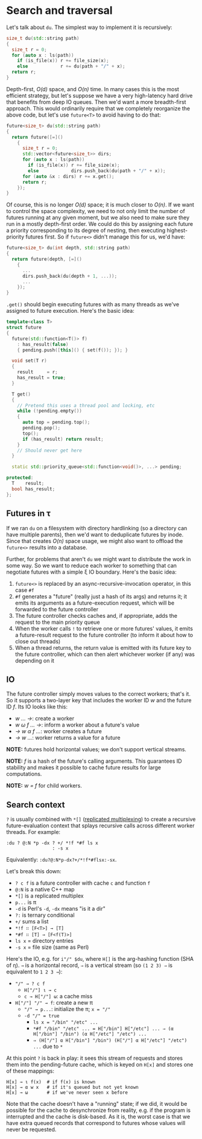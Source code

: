 # Search and traversal
Let's talk about `du`. The simplest way to implement it is recursively:

```cpp
size_t du(std::string path)
{
  size_t r = 0;
  for (auto x : ls(path))
    if (is_file(x)) r += file_size(x);
    else            r += du(path + "/" + x);
  return r;
}
```

Depth-first, _O(d)_ space, and _O(n)_ time. In many cases this is the most efficient strategy, but let's suppose we have a very high-latency hard drive that benefits from deep IO queues. Then we'd want a more breadth-first approach. This would ordinarily require that we completely reorganize the above code, but let's use `future<T>` to avoid having to do that:

```cpp
future<size_t> du(std::string path)
{
  return future([=]()
    {
      size_t r = 0;
      std::vector<future<size_t>> dirs;
      for (auto x : ls(path))
        if (is_file(x)) r += file_size(x);
        else            dirs.push_back(du(path + "/" + x));
      for (auto &x : dirs) r += x.get();
      return r;
    });
}
```

Of course, this is no longer _O(d)_ space; it is much closer to _O(n)_. If we want to control the space complexity, we need to not only limit the number of futures running at any given moment, but we also need to make sure they run in a mostly depth-first order. We could do this by assigning each future a priority corresponding to its degree of nesting, then executing highest-priority futures first. So if `future<>` didn't manage this for us, we'd have:

```cpp
future<size_t> du(int depth, std::string path)
{
  return future(depth, [=]()
    {
      ...
      dirs.push_back(du(depth + 1, ...));
      ...
    });
}
```

`.get()` should begin executing futures with as many threads as we've assigned to future execution. Here's the basic idea:

```cpp
template<class T>
struct future
{
  future(std::function<T()> f)
    : has_result(false)
    { pending.push([this]() { set(f()); }); }

  void set(T r)
  {
    result     = r;
    has_result = true;
  }

  T get()
  {
    // Pretend this uses a thread pool and locking, etc
    while (!pending.empty())
    {
      auto top = pending.top();
      pending.pop();
      top();
      if (has_result) return result;
    }
    // Should never get here
  }

  static std::priority_queue<std::function<void()>, ...> pending;

protected:
  T    result;
  bool has_result;
};
```


## Futures in τ
If we ran `du` on a filesystem with directory hardlinking (so a directory can have multiple parents), then we'd want to deduplicate futures by inode. Since that creates _O(n)_ space usage, we might also want to offload the `future<>` results into a database.

Further, for problems that aren't `du` we might want to distribute the work in some way. So we want to reduce each worker to something that can negotiate futures with a simple ξ IO boundary. Here's the basic idea:

1. `future<>` is replaced by an async-recursive-invocation operator, in this case `#f`
2. `#f` generates a "future" (really just a hash of its args) and returns it; it emits its arguments as a future-execution request, which will be forwarded to the future controller
3. The future controller checks caches and, if appropriate, adds the request to the main priority queue
4. When the worker calls `!` to retrieve one or more futures' values, it emits a future-result request to the future controller (to inform it about how to close out threads)
5. When a thread returns, the return value is emitted with its future key to the future controller, which can then alert whichever worker (if any) was depending on it


## IO
The future controller simply moves values to the correct workers; that's it. So it supports a two-layer key that includes the worker ID _w_ and the future ID _f_. Its IO looks like this:

+ _w ... →_: create a worker
+ _w ω f ... →_: inform a worker about a future's value
+ _→ w α f ..._: worker creates a future
+ _→ w ..._: worker returns a value for a future

**NOTE:** futures hold horizontal values; we don't support vertical streams.

**NOTE:** _f_ is a hash of the future's calling arguments. This guarantees ID stability and makes it possible to cache future results for large computations.

**NOTE:** _w = f_ for child workers.


## Search context
`?` is usually combined with `*[]` ([replicated multiplexing](sigma-multiplex.md)) to create a recursive future-evaluation context that splays recursive calls across different worker threads. For example:

```
:du ? @:N *p -dx ? +/ *!f *#f ls x
                 : -s x
```

Equivalently: `:du?@:N*p-dx?+/*!f*#flsx:-sx`.

Let's break this down:

+ `? c f` is a future controller with cache `c` and function `f`
+ `@:N` is a native C++ map
+ `*[]` is a replicated multiplex
+ `p...` is π
+ `-d` is Perl's `-d`, `-dx` means "is it a dir"
+ `?:` is ternary conditional
+ `+/` sums a list
+ `*!f ∷ [F<T>] → [T]`
+ `*#f ∷ [T] → [F<f(T)>]`
+ `ls x` = directory entries
+ `-s x` = file size (same as Perl)

Here's the IO, e.g. for `i"/" $du`, where `H[]` is the arg-hashing function (SHA of η). `→` is a horizontal record, `⇒` is a vertical stream (so `(1 2 3) ⇒` is equivalent to `1 2 3 →`):

+ `"/" → ? c f`
  + `H["/"] ι → c`
  + `c → H["/"] ω`: a cache miss
+ `H["/"] "/" → f`: create a new π
  + `"/" → p...`: initialize the π; `x = "/"`
  + `-d "/" = true`
    + `ls x = "/bin" "/etc" ...`
    + `*#f "/bin" "/etc" ... = H["/bin"] H["/etc"] ... ⇒ (α H["/bin"] "/bin") (α H["/etc"] "/etc") ...`
    + `⇒ (H["/"] α H["/bin"] "/bin") (H["/"] α H["/etc"] "/etc") ...` due to `*`

At this point `?` is back in play: it sees this stream of requests and stores them into the pending-future cache, which is keyed on `H[x]` and stores one of these mappings:

```
H[x] → ι f(x)  # if f(x) is known
H[x] → α w x   # if it's queued but not yet known
H[x] → ω       # if we've never seen x before
```

Note that the cache doesn't have a "running" state; if we did, it would be possible for the cache to desynchronize from reality, e.g. if the program is interrupted and the cache is disk-based. As it is, the worst case is that we have extra queued records that correspond to futures whose values will never be requested.
